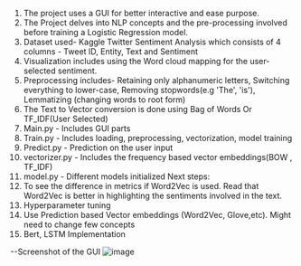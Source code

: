 1. The project uses a GUI for better interactive and ease purpose.
2. The Project delves into NLP concepts and the pre-processing involved before training a Logistic Regression model.
3. Dataset used- Kaggle Twitter Sentiment Analysis which consists of 4 columns -  Tweet ID, Entity, Text and Sentiment
4. Visualization includes using the Word cloud mapping for the user-selected sentiment.
5. Preprocessing includes- Retaining only alphanumeric letters, Switching everything to lower-case, Removing stopwords(e.g 'The', 'is'), Lemmatizing (changing words to root form)
6. The Text to Vector conversion is done using Bag of Words Or TF_IDF(User Selected)
7. Main.py - Includes GUI parts
8. Train.py - Includes loading, preprocessing, vectorization, model training
9. Predict.py - Prediction on the user input
10. vectorizer.py - Includes the frequency based vector embeddings(BOW , TF_IDF)
11. model.py - Different models initialized
Next steps:
1. To see the difference in metrics if Word2Vec is used. Read that Word2Vec is better in highlighting the sentiments involved in the text.
2. Hyperparameter tuning
3. Use Prediction based Vector embeddings (Word2Vec, Glove,etc). Might need to change few concepts
4. Bert, LSTM Implementation


--Screenshot of the GUI
![image](https://github.com/user-attachments/assets/cabdc3a0-1abc-4750-be06-49a7e56c56fa)

